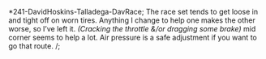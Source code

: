 *241-DavidHoskins-Talladega-DavRace;
The race set tends to get loose in and tight off on worn tires. Anything I change to help one makes the other worse, so I’ve left it. 
*(Cracking the throttle &/or dragging some brake)* mid corner seems to help a lot. Air pressure is a safe adjustment if you want to go that route.
/;
